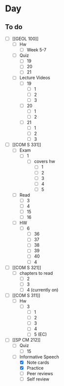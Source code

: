 

# Day 

## To do
- [ ] [[GEOL 100]]
	- [ ] Hw
		- [ ] Week 5-7
	- [ ] Quiz
		- [ ] 19
		- [ ] 20
		- [ ] 21
	- [ ] Lecture Videos
		- [ ] 19
			- [ ] 1
			- [ ] 2
			- [ ] 3
		- [ ] 20
			- [ ] 1
			- [ ] 2
		- [ ] 21
			- [ ] 1
			- [ ] 2
			- [ ] 3
- [ ] [[COM S 331]]
	- [ ] Exam
		- [ ] 1
			- [ ] covers hw
				- [ ] 1
				- [ ] 2
				- [ ] 3
				- [ ] 4
				- [ ] 5
	- [ ] Read
		- [ ] 3
		- [ ] 4
		- [ ] 15
		- [ ] 16
	- [ ] HW
		- [ ] 6
			- [ ] 36
			- [ ] 37
			- [ ] 38
			- [ ] 39
			- [ ] 40
			- [ ] 4
- [ ]  [[COM S 321]]
	- [ ]  chapters to read
		- [ ]  2
		- [ ]  3
		- [ ]  4 (currently on)
- [ ]  [[COM S 311]]
	- [ ]  Hw
		- [ ]  3
			- [ ]  1
			- [ ]  2
			- [ ]  3
			- [ ]  4
			- [ ]  5 (EC)
- [ ] [[SP CM 212]]
	- [ ] Quiz
		- [ ] 15
	- [ ] Informative Speech
		- [x] Note cards
		- [x] Practice
		- [ ] Peer reviews
		- [ ] Self review